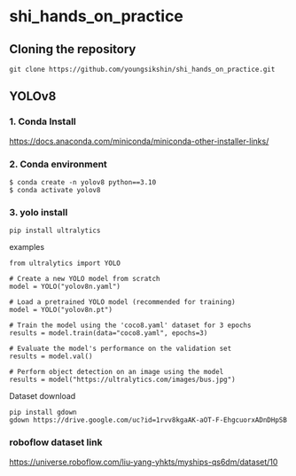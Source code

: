 # shi_hands_on_practice

## Cloning the repository

```
git clone https://github.com/youngsikshin/shi_hands_on_practice.git
```

## YOLOv8

### 1. Conda Install

https://docs.anaconda.com/miniconda/miniconda-other-installer-links/

### 2. Conda environment

```
$ conda create -n yolov8 python==3.10
$ conda activate yolov8
```

### 3. yolo install

```
pip install ultralytics
```

examples
```
from ultralytics import YOLO

# Create a new YOLO model from scratch
model = YOLO("yolov8n.yaml")

# Load a pretrained YOLO model (recommended for training)
model = YOLO("yolov8n.pt")

# Train the model using the 'coco8.yaml' dataset for 3 epochs
results = model.train(data="coco8.yaml", epochs=3)

# Evaluate the model's performance on the validation set
results = model.val()

# Perform object detection on an image using the model
results = model("https://ultralytics.com/images/bus.jpg")
```

Dataset download
```
pip install gdown
gdown https://drive.google.com/uc?id=1rvv8kgaAK-aOT-F-EhgcuorxADnDHpSB
```

### roboflow dataset link

https://universe.roboflow.com/liu-yang-yhkts/myships-qs6dm/dataset/10
